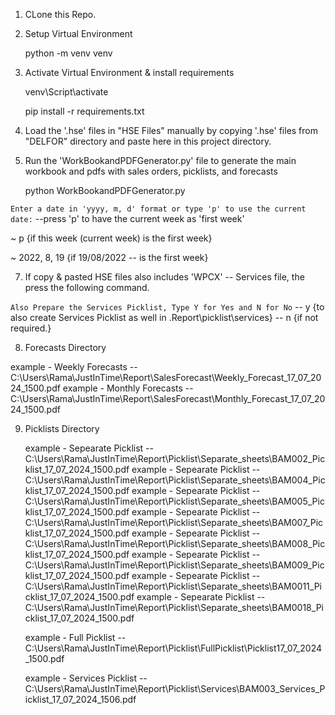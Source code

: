 1. CLone this Repo.

2. Setup Virtual Environment

    python -m venv venv

3. Activate Virtual Environment & install requirements

    venv\Script\activate

    pip install -r requirements.txt

5. Load the '.hse' files in "HSE Files" manually by copying '.hse' files from "DELFOR" directory and paste here in this project directory.

6. Run the 'WorkBookandPDFGenerator.py' file to generate the main workbook and pdfs with sales orders, picklists, and forecasts

    python WorkBookandPDFGenerator.py
   
``Enter a date in 'yyyy, m, d' format or type 'p' to use the current date:``
   --press 'p' to have the current week as 'first week'

   ~ p  {if this week (current week) is the first week}

   ~ 2022, 8, 19 {if 19/08/2022 -- is the first week}

7. If copy & pasted HSE files also includes 'WPCX' -- Services file, the press the following command.

  ``Also Prepare the Services Picklist, Type Y for Yes and N for No``
  --  y {to also create Services Picklist as well in .Report\picklist\services}
  -- n {if not required.}

8. Forecasts Directory

example - Weekly Forecasts -- C:\Users\Rama\JustInTime\Report\SalesForecast\Weekly_Forecast_17_07_2024_1500.pdf
example - Monthly Forecasts -- C:\Users\Rama\JustInTime\Report\SalesForecast\Monthly_Forecast_17_07_2024_1500.pdf
  
9. Picklists Directory

   example - Sepearate Picklist -- C:\Users\Rama\JustInTime\Report\Picklist\Separate_sheets\BAM002_Picklist_17_07_2024_1500.pdf
   example - Sepearate Picklist -- C:\Users\Rama\JustInTime\Report\Picklist\Separate_sheets\BAM004_Picklist_17_07_2024_1500.pdf
   example - Sepearate Picklist -- C:\Users\Rama\JustInTime\Report\Picklist\Separate_sheets\BAM005_Picklist_17_07_2024_1500.pdf
   example - Sepearate Picklist -- C:\Users\Rama\JustInTime\Report\Picklist\Separate_sheets\BAM007_Picklist_17_07_2024_1500.pdf
   example - Sepearate Picklist -- C:\Users\Rama\JustInTime\Report\Picklist\Separate_sheets\BAM008_Picklist_17_07_2024_1500.pdf
   example - Sepearate Picklist -- C:\Users\Rama\JustInTime\Report\Picklist\Separate_sheets\BAM009_Picklist_17_07_2024_1500.pdf
   example - Sepearate Picklist -- C:\Users\Rama\JustInTime\Report\Picklist\Separate_sheets\BAM0011_Picklist_17_07_2024_1500.pdf
   example - Sepearate Picklist -- C:\Users\Rama\JustInTime\Report\Picklist\Separate_sheets\BAM0018_Picklist_17_07_2024_1500.pdf

   example - Full Picklist -- C:\Users\Rama\JustInTime\Report\Picklist\FullPicklist\Picklist17_07_2024_1500.pdf

   example - Services Picklist -- C:\Users\Rama\JustInTime\Report\Picklist\Services\BAM003_Services_Picklist_17_07_2024_1506.pdf
   


   
